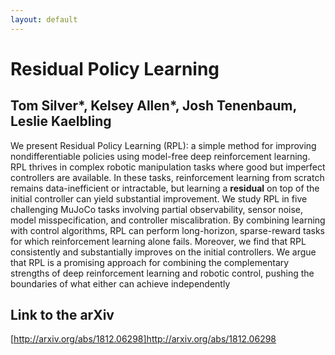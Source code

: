 ```yaml
---
layout: default
---
```


# Residual Policy Learning
## Tom Silver\*, Kelsey Allen\*, Josh Tenenbaum, Leslie Kaelbling

We present Residual Policy Learning (RPL): a simple method for improving nondifferentiable policies using model-free deep reinforcement learning. RPL thrives in complex robotic manipulation tasks where good but imperfect controllers are available. In these tasks, reinforcement learning from scratch remains data-inefficient or intractable, but learning a __residual__ on top of the initial controller can yield substantial improvement. We study RPL in five challenging MuJoCo tasks involving partial observability, sensor noise, model misspecification, and controller miscalibration. By combining learning with control algorithms, RPL can perform long-horizon, sparse-reward tasks for which reinforcement learning alone fails. Moreover, we find that RPL consistently and substantially improves on the initial controllers. We argue that RPL is a promising approach for combining the complementary strengths of deep reinforcement learning and robotic control, pushing the boundaries of what either can achieve independently

## Link to the arXiv
[http://arxiv.org/abs/1812.06298]http://arxiv.org/abs/1812.06298

